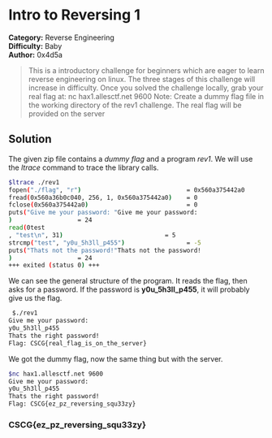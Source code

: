 # Intro to Reversing 1
**Category:** Reverse Engineering  
**Difficulty:** Baby  
**Author:** 0x4d5a  

>This is a introductory challenge for beginners which are eager to learn reverse engineering on linux. The three stages of this challenge will increase in difficulty. 
Once you solved the challenge locally, grab your real flag at: nc hax1.allesctf.net 9600
Note: Create a dummy flag file in the working directory of the rev1 challenge. The real flag will be provided on the server
## Solution
The given zip file contains a _dummy flag_ and a program _rev1_. We will use the _ltrace_ command to trace the library calls.
```bash
$ltrace ./rev1 
fopen("./flag", "r")                             = 0x560a375442a0
fread(0x560a36b0c040, 256, 1, 0x560a375442a0)    = 0
fclose(0x560a375442a0)                           = 0
puts("Give me your password: "Give me your password: 
)                  = 24
read(0test
, "test\n", 31)                            = 5
strcmp("test", "y0u_5h3ll_p455")                 = -5
puts("Thats not the password!"Thats not the password!
)                  = 24
+++ exited (status 0) +++
```
We can see the general structure of the program. It reads the flag, then asks for a password. If the password is **y0u\_5h3ll\_p455**, it will probably give us the flag.
```bash
 $./rev1
Give me your password: 
y0u_5h3ll_p455
Thats the right password!
Flag: CSCG{real_flag_is_on_the_server}
```
We got the dummy flag, now the same thing but with the server.
```bash
$nc hax1.allesctf.net 9600
Give me your password: 
y0u_5h3ll_p455
Thats the right password!
Flag: CSCG{ez_pz_reversing_squ33zy}
```

### CSCG{ez\_pz\_reversing\_squ33zy}
